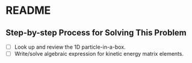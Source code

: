# README

## Step-by-step Process for Solving This Problem

- [ ] Look up and review the 1D particle-in-a-box.
- [ ] Write/solve algebraic expression for kinetic energy matrix elements.
